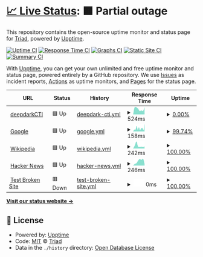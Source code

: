 # [📈 Live Status](https://MrTriad.github.io/CTIUptimeTest): <!--live status--> **🟧 Partial outage**

This repository contains the open-source uptime monitor and status page for [Triad](https://MrTriad.github.io/CTIUptimeTest), powered by [Upptime](https://github.com/upptime/upptime).

[![Uptime CI](https://github.com/MrTriad/CTIUptimeTest/workflows/Uptime%20CI/badge.svg)](https://github.com/MrTriad/CTIUptimeTest/actions?query=workflow%3A%22Uptime+CI%22)
[![Response Time CI](https://github.com/MrTriad/CTIUptimeTest/workflows/Response%20Time%20CI/badge.svg)](https://github.com/MrTriad/CTIUptimeTest/actions?query=workflow%3A%22Response+Time+CI%22)
[![Graphs CI](https://github.com/MrTriad/CTIUptimeTest/workflows/Graphs%20CI/badge.svg)](https://github.com/MrTriad/CTIUptimeTest/actions?query=workflow%3A%22Graphs+CI%22)
[![Static Site CI](https://github.com/MrTriad/CTIUptimeTest/workflows/Static%20Site%20CI/badge.svg)](https://github.com/MrTriad/CTIUptimeTest/actions?query=workflow%3A%22Static+Site+CI%22)
[![Summary CI](https://github.com/MrTriad/CTIUptimeTest/workflows/Summary%20CI/badge.svg)](https://github.com/MrTriad/CTIUptimeTest/actions?query=workflow%3A%22Summary+CI%22)

With [Upptime](https://upptime.js.org), you can get your own unlimited and free uptime monitor and status page, powered entirely by a GitHub repository. We use [Issues](https://github.com/MrTriad/CTIUptimeTest/issues) as incident reports, [Actions](https://github.com/MrTriad/CTIUptimeTest/actions) as uptime monitors, and [Pages](https://MrTriad.github.io/CTIUptimeTest) for the status page.

<!--start: status pages-->
<!-- This summary is generated by Upptime (https://github.com/upptime/upptime) -->
<!-- Do not edit this manually, your changes will be overwritten -->
<!-- prettier-ignore -->
| URL | Status | History | Response Time | Uptime |
| --- | ------ | ------- | ------------- | ------ |
| <img alt="" src="https://icons.duckduckgo.com/ip3/github.com.ico" height="13"> [deepdarkCTI](https://github.com/fastfire/deepdarkCTI/tree/main) | 🟩 Up | [deepdark-cti.yml](https://github.com/MrTriad/CTIUptimeTest/commits/HEAD/history/deepdark-cti.yml) | <details><summary><img alt="Response time graph" src="./graphs/deepdark-cti/response-time-week.png" height="20"> 524ms</summary><br><a href="https://MrTriad.github.io/CTIUptimeTest/history/deepdark-cti"><img alt="Response time 462" src="https://img.shields.io/endpoint?url=https%3A%2F%2Fraw.githubusercontent.com%2FMrTriad%2FCTIUptimeTest%2FHEAD%2Fapi%2Fdeepdark-cti%2Fresponse-time.json"></a><br><a href="https://MrTriad.github.io/CTIUptimeTest/history/deepdark-cti"><img alt="24-hour response time 497" src="https://img.shields.io/endpoint?url=https%3A%2F%2Fraw.githubusercontent.com%2FMrTriad%2FCTIUptimeTest%2FHEAD%2Fapi%2Fdeepdark-cti%2Fresponse-time-day.json"></a><br><a href="https://MrTriad.github.io/CTIUptimeTest/history/deepdark-cti"><img alt="7-day response time 524" src="https://img.shields.io/endpoint?url=https%3A%2F%2Fraw.githubusercontent.com%2FMrTriad%2FCTIUptimeTest%2FHEAD%2Fapi%2Fdeepdark-cti%2Fresponse-time-week.json"></a><br><a href="https://MrTriad.github.io/CTIUptimeTest/history/deepdark-cti"><img alt="30-day response time 516" src="https://img.shields.io/endpoint?url=https%3A%2F%2Fraw.githubusercontent.com%2FMrTriad%2FCTIUptimeTest%2FHEAD%2Fapi%2Fdeepdark-cti%2Fresponse-time-month.json"></a><br><a href="https://MrTriad.github.io/CTIUptimeTest/history/deepdark-cti"><img alt="1-year response time 462" src="https://img.shields.io/endpoint?url=https%3A%2F%2Fraw.githubusercontent.com%2FMrTriad%2FCTIUptimeTest%2FHEAD%2Fapi%2Fdeepdark-cti%2Fresponse-time-year.json"></a></details> | <details><summary><a href="https://MrTriad.github.io/CTIUptimeTest/history/deepdark-cti">0.00%</a></summary><a href="https://MrTriad.github.io/CTIUptimeTest/history/deepdark-cti"><img alt="All-time uptime 63.10%" src="https://img.shields.io/endpoint?url=https%3A%2F%2Fraw.githubusercontent.com%2FMrTriad%2FCTIUptimeTest%2FHEAD%2Fapi%2Fdeepdark-cti%2Fuptime.json"></a><br><a href="https://MrTriad.github.io/CTIUptimeTest/history/deepdark-cti"><img alt="24-hour uptime 0.00%" src="https://img.shields.io/endpoint?url=https%3A%2F%2Fraw.githubusercontent.com%2FMrTriad%2FCTIUptimeTest%2FHEAD%2Fapi%2Fdeepdark-cti%2Fuptime-day.json"></a><br><a href="https://MrTriad.github.io/CTIUptimeTest/history/deepdark-cti"><img alt="7-day uptime 0.00%" src="https://img.shields.io/endpoint?url=https%3A%2F%2Fraw.githubusercontent.com%2FMrTriad%2FCTIUptimeTest%2FHEAD%2Fapi%2Fdeepdark-cti%2Fuptime-week.json"></a><br><a href="https://MrTriad.github.io/CTIUptimeTest/history/deepdark-cti"><img alt="30-day uptime 0.00%" src="https://img.shields.io/endpoint?url=https%3A%2F%2Fraw.githubusercontent.com%2FMrTriad%2FCTIUptimeTest%2FHEAD%2Fapi%2Fdeepdark-cti%2Fuptime-month.json"></a><br><a href="https://MrTriad.github.io/CTIUptimeTest/history/deepdark-cti"><img alt="1-year uptime 63.10%" src="https://img.shields.io/endpoint?url=https%3A%2F%2Fraw.githubusercontent.com%2FMrTriad%2FCTIUptimeTest%2FHEAD%2Fapi%2Fdeepdark-cti%2Fuptime-year.json"></a></details>
| <img alt="" src="https://icons.duckduckgo.com/ip3/www.google.com.ico" height="13"> [Google](https://www.google.com) | 🟩 Up | [google.yml](https://github.com/MrTriad/CTIUptimeTest/commits/HEAD/history/google.yml) | <details><summary><img alt="Response time graph" src="./graphs/google/response-time-week.png" height="20"> 158ms</summary><br><a href="https://MrTriad.github.io/CTIUptimeTest/history/google"><img alt="Response time 101" src="https://img.shields.io/endpoint?url=https%3A%2F%2Fraw.githubusercontent.com%2FMrTriad%2FCTIUptimeTest%2FHEAD%2Fapi%2Fgoogle%2Fresponse-time.json"></a><br><a href="https://MrTriad.github.io/CTIUptimeTest/history/google"><img alt="24-hour response time 76" src="https://img.shields.io/endpoint?url=https%3A%2F%2Fraw.githubusercontent.com%2FMrTriad%2FCTIUptimeTest%2FHEAD%2Fapi%2Fgoogle%2Fresponse-time-day.json"></a><br><a href="https://MrTriad.github.io/CTIUptimeTest/history/google"><img alt="7-day response time 158" src="https://img.shields.io/endpoint?url=https%3A%2F%2Fraw.githubusercontent.com%2FMrTriad%2FCTIUptimeTest%2FHEAD%2Fapi%2Fgoogle%2Fresponse-time-week.json"></a><br><a href="https://MrTriad.github.io/CTIUptimeTest/history/google"><img alt="30-day response time 110" src="https://img.shields.io/endpoint?url=https%3A%2F%2Fraw.githubusercontent.com%2FMrTriad%2FCTIUptimeTest%2FHEAD%2Fapi%2Fgoogle%2Fresponse-time-month.json"></a><br><a href="https://MrTriad.github.io/CTIUptimeTest/history/google"><img alt="1-year response time 101" src="https://img.shields.io/endpoint?url=https%3A%2F%2Fraw.githubusercontent.com%2FMrTriad%2FCTIUptimeTest%2FHEAD%2Fapi%2Fgoogle%2Fresponse-time-year.json"></a></details> | <details><summary><a href="https://MrTriad.github.io/CTIUptimeTest/history/google">99.74%</a></summary><a href="https://MrTriad.github.io/CTIUptimeTest/history/google"><img alt="All-time uptime 99.99%" src="https://img.shields.io/endpoint?url=https%3A%2F%2Fraw.githubusercontent.com%2FMrTriad%2FCTIUptimeTest%2FHEAD%2Fapi%2Fgoogle%2Fuptime.json"></a><br><a href="https://MrTriad.github.io/CTIUptimeTest/history/google"><img alt="24-hour uptime 100.00%" src="https://img.shields.io/endpoint?url=https%3A%2F%2Fraw.githubusercontent.com%2FMrTriad%2FCTIUptimeTest%2FHEAD%2Fapi%2Fgoogle%2Fuptime-day.json"></a><br><a href="https://MrTriad.github.io/CTIUptimeTest/history/google"><img alt="7-day uptime 99.74%" src="https://img.shields.io/endpoint?url=https%3A%2F%2Fraw.githubusercontent.com%2FMrTriad%2FCTIUptimeTest%2FHEAD%2Fapi%2Fgoogle%2Fuptime-week.json"></a><br><a href="https://MrTriad.github.io/CTIUptimeTest/history/google"><img alt="30-day uptime 99.94%" src="https://img.shields.io/endpoint?url=https%3A%2F%2Fraw.githubusercontent.com%2FMrTriad%2FCTIUptimeTest%2FHEAD%2Fapi%2Fgoogle%2Fuptime-month.json"></a><br><a href="https://MrTriad.github.io/CTIUptimeTest/history/google"><img alt="1-year uptime 99.98%" src="https://img.shields.io/endpoint?url=https%3A%2F%2Fraw.githubusercontent.com%2FMrTriad%2FCTIUptimeTest%2FHEAD%2Fapi%2Fgoogle%2Fuptime-year.json"></a></details>
| <img alt="" src="https://icons.duckduckgo.com/ip3/en.wikipedia.org.ico" height="13"> [Wikipedia](https://en.wikipedia.org) | 🟩 Up | [wikipedia.yml](https://github.com/MrTriad/CTIUptimeTest/commits/HEAD/history/wikipedia.yml) | <details><summary><img alt="Response time graph" src="./graphs/wikipedia/response-time-week.png" height="20"> 242ms</summary><br><a href="https://MrTriad.github.io/CTIUptimeTest/history/wikipedia"><img alt="Response time 204" src="https://img.shields.io/endpoint?url=https%3A%2F%2Fraw.githubusercontent.com%2FMrTriad%2FCTIUptimeTest%2FHEAD%2Fapi%2Fwikipedia%2Fresponse-time.json"></a><br><a href="https://MrTriad.github.io/CTIUptimeTest/history/wikipedia"><img alt="24-hour response time 95" src="https://img.shields.io/endpoint?url=https%3A%2F%2Fraw.githubusercontent.com%2FMrTriad%2FCTIUptimeTest%2FHEAD%2Fapi%2Fwikipedia%2Fresponse-time-day.json"></a><br><a href="https://MrTriad.github.io/CTIUptimeTest/history/wikipedia"><img alt="7-day response time 242" src="https://img.shields.io/endpoint?url=https%3A%2F%2Fraw.githubusercontent.com%2FMrTriad%2FCTIUptimeTest%2FHEAD%2Fapi%2Fwikipedia%2Fresponse-time-week.json"></a><br><a href="https://MrTriad.github.io/CTIUptimeTest/history/wikipedia"><img alt="30-day response time 218" src="https://img.shields.io/endpoint?url=https%3A%2F%2Fraw.githubusercontent.com%2FMrTriad%2FCTIUptimeTest%2FHEAD%2Fapi%2Fwikipedia%2Fresponse-time-month.json"></a><br><a href="https://MrTriad.github.io/CTIUptimeTest/history/wikipedia"><img alt="1-year response time 204" src="https://img.shields.io/endpoint?url=https%3A%2F%2Fraw.githubusercontent.com%2FMrTriad%2FCTIUptimeTest%2FHEAD%2Fapi%2Fwikipedia%2Fresponse-time-year.json"></a></details> | <details><summary><a href="https://MrTriad.github.io/CTIUptimeTest/history/wikipedia">100.00%</a></summary><a href="https://MrTriad.github.io/CTIUptimeTest/history/wikipedia"><img alt="All-time uptime 100.00%" src="https://img.shields.io/endpoint?url=https%3A%2F%2Fraw.githubusercontent.com%2FMrTriad%2FCTIUptimeTest%2FHEAD%2Fapi%2Fwikipedia%2Fuptime.json"></a><br><a href="https://MrTriad.github.io/CTIUptimeTest/history/wikipedia"><img alt="24-hour uptime 100.00%" src="https://img.shields.io/endpoint?url=https%3A%2F%2Fraw.githubusercontent.com%2FMrTriad%2FCTIUptimeTest%2FHEAD%2Fapi%2Fwikipedia%2Fuptime-day.json"></a><br><a href="https://MrTriad.github.io/CTIUptimeTest/history/wikipedia"><img alt="7-day uptime 100.00%" src="https://img.shields.io/endpoint?url=https%3A%2F%2Fraw.githubusercontent.com%2FMrTriad%2FCTIUptimeTest%2FHEAD%2Fapi%2Fwikipedia%2Fuptime-week.json"></a><br><a href="https://MrTriad.github.io/CTIUptimeTest/history/wikipedia"><img alt="30-day uptime 100.00%" src="https://img.shields.io/endpoint?url=https%3A%2F%2Fraw.githubusercontent.com%2FMrTriad%2FCTIUptimeTest%2FHEAD%2Fapi%2Fwikipedia%2Fuptime-month.json"></a><br><a href="https://MrTriad.github.io/CTIUptimeTest/history/wikipedia"><img alt="1-year uptime 100.00%" src="https://img.shields.io/endpoint?url=https%3A%2F%2Fraw.githubusercontent.com%2FMrTriad%2FCTIUptimeTest%2FHEAD%2Fapi%2Fwikipedia%2Fuptime-year.json"></a></details>
| <img alt="" src="https://icons.duckduckgo.com/ip3/news.ycombinator.com.ico" height="13"> [Hacker News](https://news.ycombinator.com) | 🟩 Up | [hacker-news.yml](https://github.com/MrTriad/CTIUptimeTest/commits/HEAD/history/hacker-news.yml) | <details><summary><img alt="Response time graph" src="./graphs/hacker-news/response-time-week.png" height="20"> 246ms</summary><br><a href="https://MrTriad.github.io/CTIUptimeTest/history/hacker-news"><img alt="Response time 397" src="https://img.shields.io/endpoint?url=https%3A%2F%2Fraw.githubusercontent.com%2FMrTriad%2FCTIUptimeTest%2FHEAD%2Fapi%2Fhacker-news%2Fresponse-time.json"></a><br><a href="https://MrTriad.github.io/CTIUptimeTest/history/hacker-news"><img alt="24-hour response time 106" src="https://img.shields.io/endpoint?url=https%3A%2F%2Fraw.githubusercontent.com%2FMrTriad%2FCTIUptimeTest%2FHEAD%2Fapi%2Fhacker-news%2Fresponse-time-day.json"></a><br><a href="https://MrTriad.github.io/CTIUptimeTest/history/hacker-news"><img alt="7-day response time 246" src="https://img.shields.io/endpoint?url=https%3A%2F%2Fraw.githubusercontent.com%2FMrTriad%2FCTIUptimeTest%2FHEAD%2Fapi%2Fhacker-news%2Fresponse-time-week.json"></a><br><a href="https://MrTriad.github.io/CTIUptimeTest/history/hacker-news"><img alt="30-day response time 276" src="https://img.shields.io/endpoint?url=https%3A%2F%2Fraw.githubusercontent.com%2FMrTriad%2FCTIUptimeTest%2FHEAD%2Fapi%2Fhacker-news%2Fresponse-time-month.json"></a><br><a href="https://MrTriad.github.io/CTIUptimeTest/history/hacker-news"><img alt="1-year response time 397" src="https://img.shields.io/endpoint?url=https%3A%2F%2Fraw.githubusercontent.com%2FMrTriad%2FCTIUptimeTest%2FHEAD%2Fapi%2Fhacker-news%2Fresponse-time-year.json"></a></details> | <details><summary><a href="https://MrTriad.github.io/CTIUptimeTest/history/hacker-news">100.00%</a></summary><a href="https://MrTriad.github.io/CTIUptimeTest/history/hacker-news"><img alt="All-time uptime 99.98%" src="https://img.shields.io/endpoint?url=https%3A%2F%2Fraw.githubusercontent.com%2FMrTriad%2FCTIUptimeTest%2FHEAD%2Fapi%2Fhacker-news%2Fuptime.json"></a><br><a href="https://MrTriad.github.io/CTIUptimeTest/history/hacker-news"><img alt="24-hour uptime 100.00%" src="https://img.shields.io/endpoint?url=https%3A%2F%2Fraw.githubusercontent.com%2FMrTriad%2FCTIUptimeTest%2FHEAD%2Fapi%2Fhacker-news%2Fuptime-day.json"></a><br><a href="https://MrTriad.github.io/CTIUptimeTest/history/hacker-news"><img alt="7-day uptime 100.00%" src="https://img.shields.io/endpoint?url=https%3A%2F%2Fraw.githubusercontent.com%2FMrTriad%2FCTIUptimeTest%2FHEAD%2Fapi%2Fhacker-news%2Fuptime-week.json"></a><br><a href="https://MrTriad.github.io/CTIUptimeTest/history/hacker-news"><img alt="30-day uptime 99.95%" src="https://img.shields.io/endpoint?url=https%3A%2F%2Fraw.githubusercontent.com%2FMrTriad%2FCTIUptimeTest%2FHEAD%2Fapi%2Fhacker-news%2Fuptime-month.json"></a><br><a href="https://MrTriad.github.io/CTIUptimeTest/history/hacker-news"><img alt="1-year uptime 99.93%" src="https://img.shields.io/endpoint?url=https%3A%2F%2Fraw.githubusercontent.com%2FMrTriad%2FCTIUptimeTest%2FHEAD%2Fapi%2Fhacker-news%2Fuptime-year.json"></a></details>
| <img alt="" src="https://icons.duckduckgo.com/ip3/thissitedoesnotexist.koj.co.ico" height="13"> [Test Broken Site](https://thissitedoesnotexist.koj.co) | 🟥 Down | [test-broken-site.yml](https://github.com/MrTriad/CTIUptimeTest/commits/HEAD/history/test-broken-site.yml) | <details><summary><img alt="Response time graph" src="./graphs/test-broken-site/response-time-week.png" height="20"> 0ms</summary><br><a href="https://MrTriad.github.io/CTIUptimeTest/history/test-broken-site"><img alt="Response time 0" src="https://img.shields.io/endpoint?url=https%3A%2F%2Fraw.githubusercontent.com%2FMrTriad%2FCTIUptimeTest%2FHEAD%2Fapi%2Ftest-broken-site%2Fresponse-time.json"></a><br><a href="https://MrTriad.github.io/CTIUptimeTest/history/test-broken-site"><img alt="24-hour response time 0" src="https://img.shields.io/endpoint?url=https%3A%2F%2Fraw.githubusercontent.com%2FMrTriad%2FCTIUptimeTest%2FHEAD%2Fapi%2Ftest-broken-site%2Fresponse-time-day.json"></a><br><a href="https://MrTriad.github.io/CTIUptimeTest/history/test-broken-site"><img alt="7-day response time 0" src="https://img.shields.io/endpoint?url=https%3A%2F%2Fraw.githubusercontent.com%2FMrTriad%2FCTIUptimeTest%2FHEAD%2Fapi%2Ftest-broken-site%2Fresponse-time-week.json"></a><br><a href="https://MrTriad.github.io/CTIUptimeTest/history/test-broken-site"><img alt="30-day response time 0" src="https://img.shields.io/endpoint?url=https%3A%2F%2Fraw.githubusercontent.com%2FMrTriad%2FCTIUptimeTest%2FHEAD%2Fapi%2Ftest-broken-site%2Fresponse-time-month.json"></a><br><a href="https://MrTriad.github.io/CTIUptimeTest/history/test-broken-site"><img alt="1-year response time 0" src="https://img.shields.io/endpoint?url=https%3A%2F%2Fraw.githubusercontent.com%2FMrTriad%2FCTIUptimeTest%2FHEAD%2Fapi%2Ftest-broken-site%2Fresponse-time-year.json"></a></details> | <details><summary><a href="https://MrTriad.github.io/CTIUptimeTest/history/test-broken-site">100.00%</a></summary><a href="https://MrTriad.github.io/CTIUptimeTest/history/test-broken-site"><img alt="All-time uptime 100.00%" src="https://img.shields.io/endpoint?url=https%3A%2F%2Fraw.githubusercontent.com%2FMrTriad%2FCTIUptimeTest%2FHEAD%2Fapi%2Ftest-broken-site%2Fuptime.json"></a><br><a href="https://MrTriad.github.io/CTIUptimeTest/history/test-broken-site"><img alt="24-hour uptime 100.00%" src="https://img.shields.io/endpoint?url=https%3A%2F%2Fraw.githubusercontent.com%2FMrTriad%2FCTIUptimeTest%2FHEAD%2Fapi%2Ftest-broken-site%2Fuptime-day.json"></a><br><a href="https://MrTriad.github.io/CTIUptimeTest/history/test-broken-site"><img alt="7-day uptime 100.00%" src="https://img.shields.io/endpoint?url=https%3A%2F%2Fraw.githubusercontent.com%2FMrTriad%2FCTIUptimeTest%2FHEAD%2Fapi%2Ftest-broken-site%2Fuptime-week.json"></a><br><a href="https://MrTriad.github.io/CTIUptimeTest/history/test-broken-site"><img alt="30-day uptime 100.00%" src="https://img.shields.io/endpoint?url=https%3A%2F%2Fraw.githubusercontent.com%2FMrTriad%2FCTIUptimeTest%2FHEAD%2Fapi%2Ftest-broken-site%2Fuptime-month.json"></a><br><a href="https://MrTriad.github.io/CTIUptimeTest/history/test-broken-site"><img alt="1-year uptime 100.00%" src="https://img.shields.io/endpoint?url=https%3A%2F%2Fraw.githubusercontent.com%2FMrTriad%2FCTIUptimeTest%2FHEAD%2Fapi%2Ftest-broken-site%2Fuptime-year.json"></a></details>

<!--end: status pages-->

[**Visit our status website →**](https://MrTriad.github.io/CTIUptimeTest)

## 📄 License

- Powered by: [Upptime](https://github.com/upptime/upptime)
- Code: [MIT](./LICENSE) © [Triad](https://MrTriad.github.io/CTIUptimeTest)
- Data in the `./history` directory: [Open Database License](https://opendatacommons.org/licenses/odbl/1-0/)
